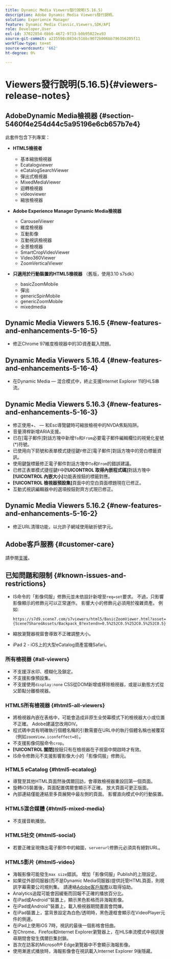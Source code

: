 ```yaml
---
title: Dynamic Media Viewers發行說明(5.16.5)
description: Adobe Dynamic Media Viewers發行說明。
solution: Experience Manager
feature: Dynamic Media Classic,Viewers,SDK/API
role: Developer,User
exl-id: 37022854-6bb0-4672-9733-b0b95022ea93
source-git-commit: a235598c0834c516bc9072b006bb796356205f11
workflow-type: tm+mt
source-wordcount: '662'
ht-degree: 0%

---
```


# Viewers發行說明(5.16.5){#viewers-release-notes}

<!-- Updated March 03, 2022 for the 5.16.5 release. Contact is Deepa Gupta-->

<!-- hide: yes
hidefromtoc: yes-->

<!-- robots: noindex
googlebot: noindex -->

## AdobeDynamic Media檢視器 {#section-5460f4e254d44c5a95196e6cb657b7e4}

此套件包含下列專案：

* **HTML5檢視者**

   * 基本縮放檢視器
   * Ecatalogviewer
   * eCatalogSearchViewer
   * 彈出式檢視器
   * MixedMediaViewer
   * 迴轉檢視器
   * videoviewer
   * 縮放檢視器

* **Adobe Experience Manager Dynamic Media檢視器**

   * CarouselViewer
   * 維度檢視器
   * 互動影像
   * 互動視訊檢視器
   * 全景檢視器
   * SmartCropVideoViewer
   * Video360Viewer
   * ZoomVerticalViewer

* **只適用於行動裝置的HTML5檢視器** （舊版，使用3.10 s7sdk）

   * basicZoomMobile
   * 彈出
   * genericSpinMobile
   * genericZoomMobile
   * mixedmedia


## Dynamic Media Viewers 5.16.5 {#new-features-and-enhancements-5-16-5}

* 修正Chrome 97維度檢視器中的3D資產載入問題。

## Dynamic Media Viewers 5.16.4 {#new-features-and-enhancements-5-16-4}

* 在Dynamic Media — 混合模式中，終止支援Internet Explorer 11的HLS串流。

## Dynamic Media Viewers 5.16.3 {#new-features-and-enhancements-5-16-3}

* 修正使用+、 — 和Esc導覽鍵時可縮放檢視中的NVDA焦點陷阱。<!-- (CQ-4290719) -->
* 音量滑桿新增ARIA支援。<!--  (CQ-4324080) -->
* 已在[電子郵件]對話方塊中新增`To`和`From`必要電子郵件編輯欄位的視覺化星號(*)符號。<!-- (CQ-4290935) -->
* 已使用向下箭號和表單模式捷徑鍵`F`修正[電子郵件]對話方塊中的旁白標籤資訊。<!-- (CQ-4290934) -->
* 使用鍵盤標籤修正電子郵件對話方塊中`To`和`From`的錯誤建議。<!-- (CQ-4290930) -->
* 已修正表單模式捷徑鍵`F`中&#x200B;**[!UICONTROL 取得內嵌程式碼]**&#x200B;對話方塊中&#x200B;**[!UICONTROL 內嵌大小]**&#x200B;功能表按鈕的標籤對應。<!-- (CQ-4290929) -->
* **[!UICONTROL 檢視器預設集]**&#x200B;頁面中的空白頁面標題現在已修正。<!-- (CQ-4290936) -->
* 互動式視訊編輯器中的選項按鈕對齊方式現已修正。<!-- (CQ-4330159) -->

## Dynamic Media Viewers 5.16.2 {#new-features-and-enhancements-5-16-2}

* 修正URL清理功能，以允許子網域使用破折號字元。<!-- (CQ-4327691) -->

## Adobe客戶服務 {#customer-care}

請參閱[支援](https://experienceleague.adobe.com/docs/dynamic-media-classic/using/intro/support.html#intro)。

## 已知問題和限制 {#known-issues-and-restrictions}

* IS命令的「影像伺服」修飾元並未依設計新增至`req=set`要求。 不過，只影響影像顯示的修飾元可以正常運作。 影響大小的修飾元必須用於複雜資產。 例如: 

  `https://s7d9.scene7.com/s7viewers/html5/BasicZoomViewer.html?asset= {Scene7SharedAssets/Backpack_B?extendn=0.5%252C0.5%252C0.5%252C0.5}`

* 縮放瀏覽器視窗會導致不正確調整大小。
* iPad 2 - iOS上的大型eCatalog資產當機Safari。

### 所有檢視器 {#all-viewers}

* 不支援浮水印、模糊化及鎖定。
* 不支援影像預設集。
* 不支援使用`display:none` CSS從DOM新增或移除檢視器，或是以動態方式從父節點分離檢視器。

### HTML5所有檢視器 {#html5-all-viewers}

* 將檢視器內嵌在表格中，可能會造成非原生全熒幕模式下的檢視器大小或位置不正確。 Adobe建議您改用DIV。
* 程式碼中具有明確執行個體名稱的引數需要在URL中的執行個體名稱也被覆寫（例如`zoomView.iconfeffect=0`）。
* 不支援影像伺服命令`crop`。
* **[!UICONTROL 關閉]**&#x200B;按鈕只有在檢視器在子視窗中開啟時才有效。
* IS命令修飾元不支援影響影像大小的「影像伺服」修飾元。

### HTML5 eCatalog {#html5-ecatalog}

* 導覽至其他HTML頁面然後偶爾回訪，會導致檢視器重設回第一個頁面。
* 旋轉iOS裝置後，頁面配置偶爾會顯示不正確。 放大頁面可更正版面。
* 內部連結僅能連結至多頁展開中最左側的頁面。 影響直向模式中的行動裝置。

### HTML5混合媒體 {#html5-mixed-media}

* 不支援音軌播放。

### HTML5社交 {#html5-social}

* 若要正確呈現傳出電子郵件中的縮圖，`serverurl`修飾元必須具有絕對URL。

### HTML5影片 {#html5-video}

* 海報影像可能發生`max size`錯誤。 增加「影像伺服」Publish的上限設定。
* 如果從外部伺服器(而不是Dynamic Media伺服器)提供託管HTML頁面，則視訊字幕需要公司規則集。 請連絡[Adobe客戶服務](https://experienceleague.adobe.com/docs/dynamic-media-classic/using/intro/support.html#intro)以取得協助。
* Analytics追蹤可能會因緩衝而回報不正確的播放百分比。
* 在iPad或Android™裝置上，顯示黑色影格而非海報影像。
* 在iPad或Android™裝置上，載入檢視器期間畫面會閃爍。
* 在iPad裝置上，當背景設定為白色/透明時，黑色邊框會顯示在VideoPlayer元件的側邊。
* 在iPad上使用iOS 7時，視訊的最後一個影格會扭曲。
* 在Chrome、Firefox和Internet Explorer瀏覽器上，在HLS串流模式中視訊搜尋期間會發生偶爾巨集封鎖。
* 首次在訪客的Microsoft® Edge瀏覽器中不會顯示海報影像。
* 使用漸進式播放時，海報影像會在視訊載入Internet Explorer 9後隱藏。
